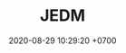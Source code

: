 ---
layout: 
permalink: /team/:title.html
categories: 
maincover: /assets/avatars/male1.webp
tickets: 16
date: 2020-08-29 10:29:20 +0700
title: JEDM


---
